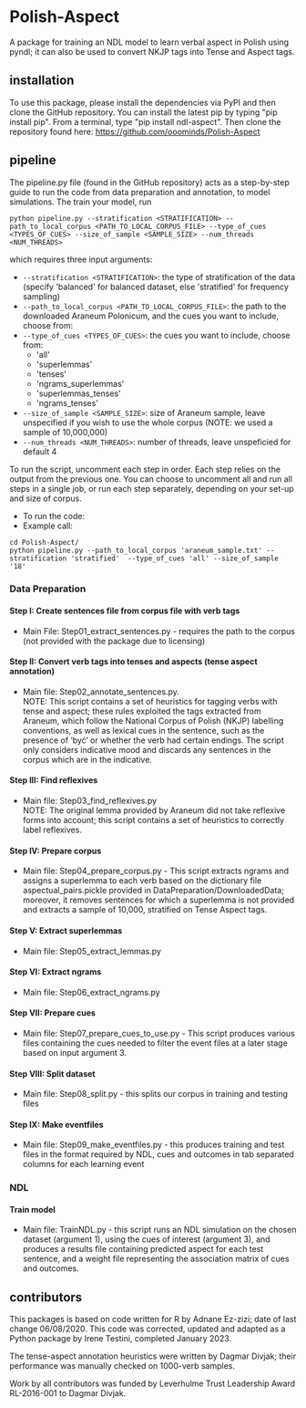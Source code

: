 # Polish-Aspect

A package for training an NDL model to learn verbal aspect in Polish using pyndl; it can also be used to convert NKJP tags into Tense and Aspect tags. 

## installation

To use this package, please install the dependencies via PyPI and then clone the GitHub repository.
You can install the latest pip by typing "pip install pip".
From a terminal, type "pip install ndl-aspect". 
Then clone the repository found here: https://github.com/ooominds/Polish-Aspect

## pipeline

The pipeline.py file (found in the GitHub repository) acts as a step-by-step guide to run the code from data preparation and annotation, to model simulations.
The train your model, run
```
python pipeline.py --stratification <STRATIFICATION> --path_to_local_corpus <PATH_TO_LOCAL_CORPUS_FILE> --type_of_cues <TYPES_OF_CUES> --size_of_sample <SAMPLE_SIZE> --num_threads <NUM_THREADS>
```
which requires three input arguments: 
- `--stratification <STRATIFICATION>`: the type of stratification of the data (specify 'balanced' for balanced dataset, else 'stratified' for frequency sampling)
- `--path_to_local_corpus <PATH_TO_LOCAL_CORPUS_FILE>`: the path to the downloaded Araneum Polonicum, and the cues you want to include, choose from:
- `--type_of_cues <TYPES_OF_CUES>`: the cues you want to include, choose from:
  - 'all'
  - 'superlemmas'
  - 'tenses'
  - 'ngrams_superlemmas'
  - 'superlemmas_tenses'
  - 'ngrams_tenses'
- `--size_of_sample <SAMPLE_SIZE>`: size of Araneum sample, leave unspecified if you wish to use the whole corpus (NOTE: we used a sample of 10,000,000)
- `--num_threads <NUM_THREADS>`: number of threads, leave unspeficied for default 4

To run the script, uncomment each step in order. Each step relies on the output from the previous one. You can choose to uncomment all and run all steps in a single job, or run each step separately, depending on your set-up and size of corpus. 
- To run the code: 
- Example call:

```
cd Polish-Aspect/
python pipeline.py --path_to_local_corpus 'araneum_sample.txt' --stratification 'stratified'  --type_of_cues 'all' --size_of_sample '18'

```
### Data Preparation
#### Step I: Create sentences file from corpus file with verb tags 
 - Main File: Step01_extract_sentences.py - requires the path to the corpus (not provided with the package due to licensing)

#### Step II: Convert verb tags into tenses and aspects (tense aspect annotation) 

- Main file: Step02_annotate_sentences.py.  
NOTE: This script contains a set of heuristics for tagging verbs with tense and aspect; these rules exploited the tags extracted from Araneum, which follow the National Corpus of Polish (NKJP) labelling conventions, as well as lexical cues in the sentence, such as the presence of ‘być’ or whether the verb had certain endings. The script only considers indicative mood and discards any sentences in the corpus which are in the indicative.


#### Step III: Find reflexives
- Main file: Step03_find_reflexives.py  
NOTE: The original lemma provided by Araneum did not take reflexive forms into account; this script contains a set of heuristics to correctly label reflexives.

#### Step IV: Prepare corpus
- Main file: Step04_prepare_corpus.py - This script extracts ngrams and assigns a superlemma to each verb based on the dictionary file aspectual_pairs.pickle provided in DataPreparation/DownloadedData; moreover, it removes sentences for which a superlemma is not provided and extracts a sample of 10,000, stratified on Tense Aspect tags.

#### Step V: Extract superlemmas
- Main file: Step05_extract_lemmas.py

#### Step VI: Extract ngrams
- Main file: Step06_extract_ngrams.py

#### Step VII: Prepare cues
- Main file: Step07_prepare_cues_to_use.py - This script produces various files containing the cues needed to filter the event files at a later stage based on input argument 3.

#### Step VIII: Split dataset
- Main file: Step08_split.py - this splits our corpus in training and testing files

#### Step IX: Make eventfiles
- Main file: Step09_make_eventfiles.py - this produces training and test files in the format required by NDL, cues and outcomes in tab separated columns for each learning event


### NDL

#### Train model
- Main file: TrainNDL.py - this script runs an NDL simulation on the chosen dataset (argument 1), using the cues of interest (argument 3), and produces a results file containing predicted aspect for each test sentence, and a weight file representing the association matrix of cues and outcomes.






## contributors

This packages is based on code written for R by Adnane Ez-zizi; date of last change 06/08/2020. This code was corrected, updated and adapted as a Python package by Irene Testini, completed January 2023.

The tense-aspect annotation heuristics were written by Dagmar Divjak; their performance was manually checked on 1000-verb samples.

Work by all contributors was funded by Leverhulme Trust Leadership Award RL-2016-001 to Dagmar Divjak.
